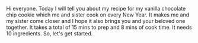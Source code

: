 Hi everyone. Today I will tell you about my recipe for my vanilla chocolate chip cookie which me and sister cook on every New Year. It makes me and my sister come closer and I hope it also brings you and your beloved one together. It takes a total of 15 mins to prep and 8 mins of cook time. It needs 10 ingredients. So, let's get started.
